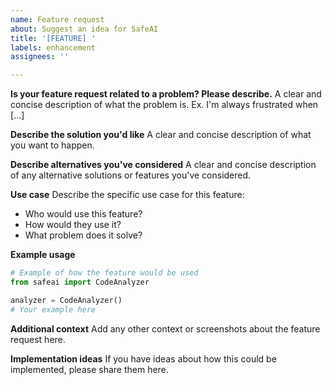 ```yaml
---
name: Feature request
about: Suggest an idea for SafeAI
title: '[FEATURE] '
labels: enhancement
assignees: ''

---
```


**Is your feature request related to a problem? Please describe.**
A clear and concise description of what the problem is. Ex. I'm always frustrated when [...]

**Describe the solution you'd like**
A clear and concise description of what you want to happen.

**Describe alternatives you've considered**
A clear and concise description of any alternative solutions or features you've considered.

**Use case**
Describe the specific use case for this feature:
- Who would use this feature?
- How would they use it?
- What problem does it solve?

**Example usage**
```python
# Example of how the feature would be used
from safeai import CodeAnalyzer

analyzer = CodeAnalyzer()
# Your example here
```

**Additional context**
Add any other context or screenshots about the feature request here.

**Implementation ideas**
If you have ideas about how this could be implemented, please share them here.
